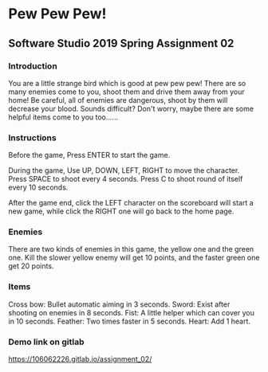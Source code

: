 # Pew Pew Pew!

## Software Studio 2019 Spring Assignment 02

### Introduction

You are a little strange bird which is good at pew pew pew!
There are so many enemies come to you, shoot them and drive them away from your home!
Be careful, all of enemies are dangerous, shoot by them will decrease your blood.
Sounds difficult?
Don't worry, maybe there are some helpful items come to you too......

### Instructions

Before the game,
Press ENTER to start the game.

During the game,
Use UP, DOWN, LEFT, RIGHT to move the character.
Press SPACE to shoot every 4 seconds.
Press C to shoot round of itself every 10 seconds.

After the game end,
click the LEFT character on the scoreboard will start a new game, while click the RIGHT one will go back to the home page.

### Enemies

There are two kinds of enemies in this game, the yellow one and the green one.
Kill the slower yellow enemy will get 10 points, and the faster green one get 20 points.

### Items

Cross bow: Bullet automatic aiming in 3 seconds.
Sword: Exist after shooting on enemies in 8 seconds.
Fist: A little helper which can cover you in 10 seconds.
Feather: Two times faster in 5 seconds.
Heart: Add 1 heart.

### Demo link on gitlab

https://106062226.gitlab.io/assignment_02/
